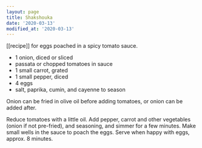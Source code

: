```yaml
---
layout: page
title: Shakshouka
date: '2020-03-13'
modified_at: '2020-03-13'
---
```


[[recipe]] for eggs poached in a spicy tomato sauce.

* 1 onion, diced or sliced
* passata or chopped tomatoes in sauce
* 1 small carrot, grated
* 1 small pepper, diced
* 4 eggs
* salt, paprika, cumin, and cayenne to season

Onion can be fried in olive oil before adding tomatoes, or onion can be added after.

Reduce tomatoes with a little oil. Add pepper, carrot and other vegetables (onion if not pre-fried), and seasoning, and simmer for a few minutes. Make small wells in the sauce to poach the eggs. Serve when happy with eggs, approx. 8 minutes.
